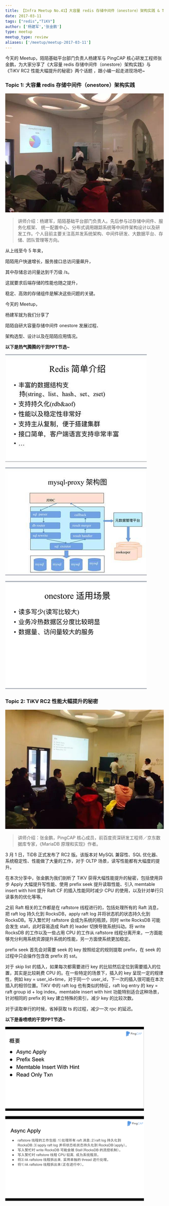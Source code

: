```yaml
---
title: 【Infra Meetup No.41】大容量 redis 存储中间件（onestore）架构实践 & TiKV RC2 性能大幅提升的秘密
date: 2017-03-11
tags: ["redis","TiKV"]
author: ['杨建军','张金鹏']
type: meetup
meetup_type: review
aliases: ['/meetup/meetup-2017-03-11']
---
```


今天的 Meetup，陌陌基础平台部门负责人杨建军与 PingCAP 核心研发工程师张金鹏，为大家分享了《大容量 redis 存储中间件（onestore）架构实践》与《TiKV RC2 性能大幅提升的秘密》两个话题 ，跟小编一起走进现场吧~

### Topic 1: 大容量 redis 存储中间件（onestore）架构实践

![杨建军 | 陌陌基础平台部门负责人](media/meetup-41-20170311/1.jpeg)

>讲师介绍：杨建军，陌陌基础平台部门负责人。先后参与过存储中间件、服务化框架、 统一配置中心、分布式调用跟踪系统等中间件架构设计以及研发工作。个人目前主要关注高并发系统架构、中间件研发、大数据平台、存储、团队管理等方向。


从上线至今 5 年来，

陌陌用户快速增长，服务接口总访问量飙升，

其中存储总访问量达到千万级 /s。

这就要求后端存储的性能也随之提升，

稳定、高效的存储组件是解决这些问题的关键。

今天的 Meetup，

杨建军就为我们分享了

陌陌自研大容量存储中间件 onestore 发展过程、

架构选型、设计以及在陌陌应用情况。

**以下是热气腾腾的干货PPT节选~**

![PPT 图片](media/meetup-41-20170311/2.jpeg)

![PPT 图片](media/meetup-41-20170311/3.jpeg)

![PPT 图片](media/meetup-41-20170311/4.png)



### Topic 2: TiKV RC2 性能大幅提升的秘密

![张金鹏 | PingCAP 核心成员](media/meetup-41-20170311/5.jpeg)

>讲师介绍：张金鹏，PingCAP 核心成员，前百度资深研发工程师／京东数据库专家，《MariaDB 原理和实现》作者。

3 月 1 日，TiDB 正式发布了 RC2 版。该版本对 MySQL 兼容性、SQL 优化器、系统稳定性、性能做了大量的工作，对于 OLTP 场景，读写性能都有大幅度的提升。

在本次分享中，张金鹏为我们剖析了 TiKV 获得大幅性能提升的秘密，包括使用异步 Apply 大幅提升写性能、使用 prefix seek 提升读取性能、引入 memtable insert with hint 提升 Raft CF 的插入性能同时减少 CPU 的使用，以及针对单行只读事务的优化等等。

之前 Raft 相关的工作都是在 raftstore 线程进行的，包括处理所有的 Raft 消息，把 raft log 持久化到 RocksDB，apply raft log 并将状态机的状态持久化到 RocksDB。写入繁忙时 raftstore 会成为系统的瓶颈，同时 write RocksDB 可能会发生 stall，此时容易造成 Raft 的 leader 切换导致系统抖动。将 write RocksDB 的工作以及一些占用 CPU 的工作从 raftstore 线程分离开来，一方面能够充分利用系统资源提升系统的性能，另一方面使系统更加稳定。

prefix seek 首先会对需要 seek 的 key 按照给定的规则提取 prefix，在 seek 的过程中只会操作包含改 prefix 的 sst。

对于 skip list 的插入，如果每次都需要进行 key 的比较然后定位到需要插入的位置，其实是比较耗费 CPU 的。在一些特定的场景下，插入的 key 呈现一定的规律性，例如 key = user_id+time，对于同一个 user_id，下一次的插入很可能在本次插入的相邻位置。TiKV 中的 raft log 也有类似的特征，raft log entry 的 key = raft group id + log index。memtable insert with hint 功能特别适合这种场景，针对相同的 prefix 的 key 建立特殊的索引，减少 key 的比较次数。

对于读取单行的时候，省掉获取 ts 的过程，减少一次 rpc 的延迟。

**以下是香喷喷的干货PPT节选~**

![PPT 图片](media/meetup-41-20170311/6.png)

![PPT 图片](media/meetup-41-20170311/7.png)



